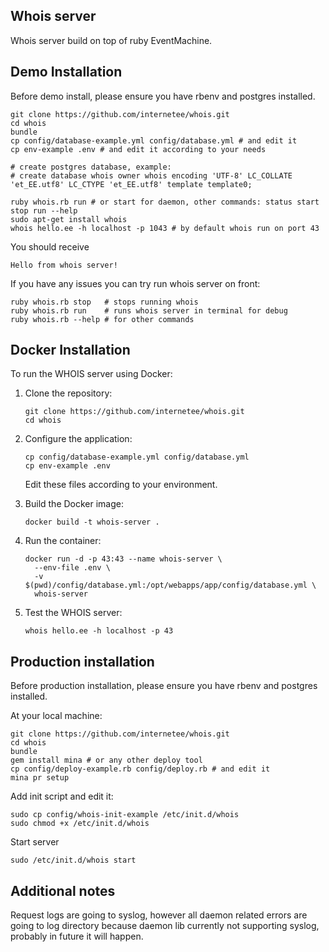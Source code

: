 Whois server
------------

Whois server build on top of ruby EventMachine.


Demo Installation
-----------------

Before demo install, please ensure you have rbenv and postgres installed.

    git clone https://github.com/internetee/whois.git
    cd whois
    bundle
    cp config/database-example.yml config/database.yml # and edit it
    cp env-example .env # and edit it according to your needs

    # create postgres database, example:
    # create database whois owner whois encoding 'UTF-8' LC_COLLATE 'et_EE.utf8' LC_CTYPE 'et_EE.utf8' template template0;

    ruby whois.rb run # or start for daemon, other commands: status start stop run --help
    sudo apt-get install whois
    whois hello.ee -h localhost -p 1043 # by default whois run on port 43

You should receive

    Hello from whois server!

If you have any issues you can try run whois server on front:

    ruby whois.rb stop   # stops running whois
    ruby whois.rb run    # runs whois server in terminal for debug
    ruby whois.rb --help # for other commands

Docker Installation
------------------

To run the WHOIS server using Docker:

1. Clone the repository:
   ```
   git clone https://github.com/internetee/whois.git
   cd whois
   ```

2. Configure the application:
   ```
   cp config/database-example.yml config/database.yml
   cp env-example .env
   ```
   Edit these files according to your environment.

3. Build the Docker image:
   ```
   docker build -t whois-server .
   ```

4. Run the container:
   ```
   docker run -d -p 43:43 --name whois-server \
     --env-file .env \
     -v $(pwd)/config/database.yml:/opt/webapps/app/config/database.yml \
     whois-server
   ```

5. Test the WHOIS server:
   ```
   whois hello.ee -h localhost -p 43
   ```

Production installation
-----------------------

Before production installation, please ensure you have rbenv and postgres installed.

At your local machine:

    git clone https://github.com/internetee/whois.git
    cd whois
    bundle
    gem install mina # or any other deploy tool
    cp config/deploy-example.rb config/deploy.rb # and edit it
    mina pr setup

Add init script and edit it:

    sudo cp config/whois-init-example /etc/init.d/whois
    sudo chmod +x /etc/init.d/whois

Start server

    sudo /etc/init.d/whois start


Additional notes
----------------

Request logs are going to syslog, however all daemon related errors are going to log directory because
daemon lib currently not supporting syslog, probably in future it will happen.
